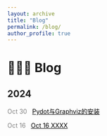 ```yaml
---
layout: archive
title: "Blog"
permalink: /blog/
author_profile: true
---
```


🧑🏻‍💻 Blog
======

## 2024

<span style="color:grey;">Oct 30</span> &nbsp; 
<a href="{{ '/blogs/Pydot_Graphviz.md' | relative_url }}" style="color:black;">Pydot与Graphviz的安装</a>

<span style="color:grey;">Oct 16</span> &nbsp; 
<a href="{{ '/blogs/Oct16_XXXX.md' | relative_url }}" style="color:black;">Oct 16 XXXX</a>

